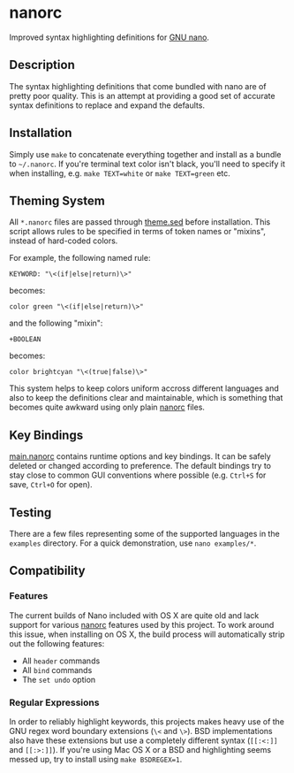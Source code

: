 nanorc
======

Improved syntax highlighting definitions for [GNU nano].

Description
-----------

The syntax highlighting definitions that come bundled with nano are of
pretty poor quality. This is an attempt at providing a good set of accurate
syntax definitions to replace and expand the defaults.

Installation
------------

Simply use `make` to concatenate everything together and install as a bundle
to `~/.nanorc`. If you're terminal text color isn't black, you'll need to
specify it when installing, e.g. `make TEXT=white` or `make TEXT=green` etc.

Theming System
--------------

All `*.nanorc` files are passed through [theme.sed] before installation.
This script allows rules to be specified in terms of token names or "mixins",
instead of hard-coded colors.

For example, the following named rule:

    KEYWORD: "\<(if|else|return)\>"

becomes:

    color green "\<(if|else|return)\>"

and the following "mixin":

    +BOOLEAN

becomes:

    color brightcyan "\<(true|false)\>"

This system helps to keep colors uniform accross different languages and
also to keep the definitions clear and maintainable, which is something that
becomes quite awkward using only plain [nanorc] files.

Key Bindings
------------

[main.nanorc] contains runtime options and key bindings. It can be safely
deleted or changed according to preference. The default bindings try to stay
close to common GUI conventions where possible (e.g. `Ctrl+S` for save,
`Ctrl+O` for open).

Testing
-------

There are a few files representing some of the supported languages in the
`examples` directory. For a quick demonstration, use `nano examples/*`.

Compatibility
-------------

### Features

The current builds of Nano included with OS X are quite old and lack support
for various [nanorc] features used by this project. To work around this issue,
when installing on OS X, the build process will automatically strip out the
following features:

* All `header` commands
* All `bind` commands
* The `set undo` option

### Regular Expressions

In order to reliably highlight keywords, this projects makes heavy use of
the GNU regex word boundary extensions (`\<` and `\>`). BSD implementations
also have these extensions but use a completely different syntax (`[[:<:]]`
and `[[:>:]]`). If you're using Mac OS X or a BSD and highlighting seems
messed up, try to install using `make BSDREGEX=1`.

[GNU nano]: http://www.nano-editor.org/
[nanorc]: http://www.nano-editor.org/dist/v2.3/nanorc.5.html
[theme.sed]: https://github.com/craigbarnes/nanorc/tree/master/theme.sed
[main.nanorc]: https://github.com/craigbarnes/nanorc/blob/master/main.nanorc
